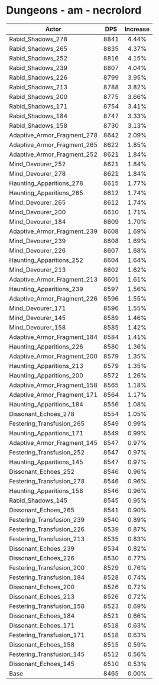 # Dungeons - am - necrolord
| Actor | DPS | Increase |
|---|:---:|:---:|
|Rabid_Shadows_278|8841|4.44%|
|Rabid_Shadows_265|8835|4.37%|
|Rabid_Shadows_252|8816|4.15%|
|Rabid_Shadows_239|8807|4.04%|
|Rabid_Shadows_226|8799|3.95%|
|Rabid_Shadows_213|8788|3.82%|
|Rabid_Shadows_200|8775|3.66%|
|Rabid_Shadows_171|8754|3.41%|
|Rabid_Shadows_184|8747|3.33%|
|Rabid_Shadows_158|8730|3.13%|
|Adaptive_Armor_Fragment_278|8642|2.09%|
|Adaptive_Armor_Fragment_265|8622|1.85%|
|Adaptive_Armor_Fragment_252|8621|1.84%|
|Mind_Devourer_252|8621|1.84%|
|Mind_Devourer_278|8621|1.84%|
|Haunting_Apparitions_278|8615|1.77%|
|Haunting_Apparitions_265|8612|1.74%|
|Mind_Devourer_265|8612|1.74%|
|Mind_Devourer_200|8610|1.71%|
|Mind_Devourer_184|8609|1.70%|
|Adaptive_Armor_Fragment_239|8608|1.69%|
|Mind_Devourer_239|8608|1.69%|
|Mind_Devourer_226|8607|1.68%|
|Haunting_Apparitions_252|8604|1.64%|
|Mind_Devourer_213|8602|1.62%|
|Adaptive_Armor_Fragment_213|8601|1.61%|
|Haunting_Apparitions_239|8597|1.56%|
|Adaptive_Armor_Fragment_226|8596|1.55%|
|Mind_Devourer_171|8596|1.55%|
|Mind_Devourer_145|8589|1.46%|
|Mind_Devourer_158|8585|1.42%|
|Adaptive_Armor_Fragment_184|8584|1.41%|
|Haunting_Apparitions_226|8580|1.36%|
|Adaptive_Armor_Fragment_200|8579|1.35%|
|Haunting_Apparitions_213|8579|1.35%|
|Haunting_Apparitions_200|8572|1.26%|
|Adaptive_Armor_Fragment_158|8565|1.18%|
|Adaptive_Armor_Fragment_171|8564|1.17%|
|Haunting_Apparitions_184|8556|1.08%|
|Dissonant_Echoes_278|8554|1.05%|
|Festering_Transfusion_265|8549|0.99%|
|Haunting_Apparitions_171|8549|0.99%|
|Adaptive_Armor_Fragment_145|8547|0.97%|
|Festering_Transfusion_252|8547|0.97%|
|Haunting_Apparitions_145|8547|0.97%|
|Dissonant_Echoes_252|8546|0.96%|
|Festering_Transfusion_278|8546|0.96%|
|Haunting_Apparitions_158|8546|0.96%|
|Rabid_Shadows_145|8545|0.95%|
|Dissonant_Echoes_265|8541|0.90%|
|Festering_Transfusion_239|8540|0.89%|
|Festering_Transfusion_226|8539|0.87%|
|Festering_Transfusion_213|8535|0.83%|
|Dissonant_Echoes_239|8534|0.82%|
|Dissonant_Echoes_226|8530|0.77%|
|Festering_Transfusion_200|8529|0.76%|
|Festering_Transfusion_184|8528|0.74%|
|Dissonant_Echoes_200|8526|0.72%|
|Dissonant_Echoes_213|8526|0.72%|
|Festering_Transfusion_158|8523|0.69%|
|Dissonant_Echoes_184|8521|0.66%|
|Dissonant_Echoes_171|8518|0.63%|
|Festering_Transfusion_171|8518|0.63%|
|Dissonant_Echoes_158|8515|0.59%|
|Festering_Transfusion_145|8512|0.56%|
|Dissonant_Echoes_145|8510|0.53%|
|Base|8465|0.00%|
